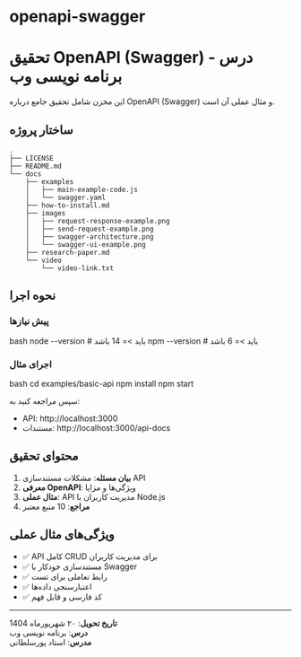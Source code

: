 # openapi-swagger
# تحقیق OpenAPI (Swagger) - درس برنامه نویسی وب

این مخزن شامل تحقیق جامع درباره OpenAPI (Swagger) و مثال عملی آن است.

## ساختار پروژه

```
.
├── LICENSE
├── README.md
└── docs
    ├── examples
    │   ├── main-example-code.js
    │   └── swagger.yaml
    ├── how-to-install.md
    ├── images
    │   ├── request-response-example.png
    │   ├── send-request-example.png
    │   ├── swagger-architecture.png
    │   └── swagger-ui-example.png
    ├── research-paper.md
    └── video
        └── video-link.txt
```

## نحوه اجرا

### پیش نیازها

bash
node --version  # باید >= 14 باشد
npm --version   # باید >= 6 باشد

### اجرای مثال

bash
cd examples/basic-api
npm install
npm start

سپس مراجعه کنید به:
- API: http://localhost:3000
- مستندات: http://localhost:3000/api-docs

## محتوای تحقیق

1. **بیان مسئله**: مشکلات مستندسازی API
2. **معرفی OpenAPI**: ویژگی‌ها و مزایا
3. **مثال عملی**: API مدیریت کاربران با Node.js
4. **مراجع**: 10 منبع معتبر

## ویژگی‌های مثال عملی

- ✅ API کامل CRUD برای مدیریت کاربران
- ✅ مستندسازی خودکار با Swagger
- ✅ رابط تعاملی برای تست
- ✅ اعتبارسنجی داده‌ها
- ✅ کد فارسی و قابل فهم

---

**تاریخ تحویل**: ۲۰ شهریورماه 1404  
**درس**: برنامه نویسی وب  
**مدرس**: استاد پورسلطانی
